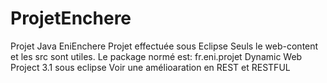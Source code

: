# ProjetEnchere
Projet Java EniEnchere
Projet effectuée sous Eclipse
Seuls le web-content et les src sont utiles.
Le package normé est: fr.eni.projet
Dynamic Web Project 3.1 sous eclipse
Voir une amélioaration en REST et RESTFUL




